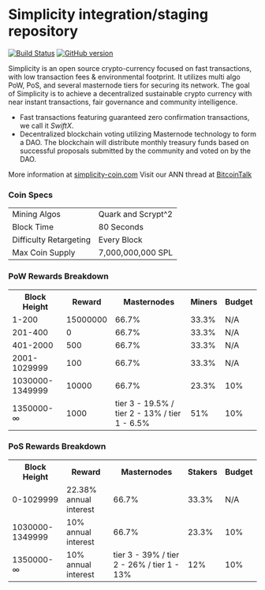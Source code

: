 Simplicity integration/staging repository
=====================================

[![Build Status](https://travis-ci.org/Simplicity-Project/Simplicity.svg?branch=master)](https://travis-ci.org/Simplicity-Project/Simplicity) [![GitHub version](https://badge.fury.io/gh/Simplicity-Project%2FSimplicity.svg)](https://badge.fury.io/gh/Simplicity-Project%2FSimplicity)

Simplicity is an open source crypto-currency focused on fast transactions, with low transaction fees & environmental footprint. It utilizes multi algo PoW, PoS, and several masternode tiers for securing its network. The goal of Simplicity is to achieve a decentralized sustainable crypto currency with near instant transactions, fair governance and community intelligence.
- Fast transactions featuring guaranteed zero confirmation transactions, we call it _SwiftX_.
- Decentralized blockchain voting utilizing Masternode technology to form a DAO. The blockchain will distribute monthly treasury funds based on successful proposals submitted by the community and voted on by the DAO.

More information at [simplicity-coin.com](https://simplicity-coin.com/) Visit our ANN thread at [BitcoinTalk](http://www.bitcointalk.org/)

### Coin Specs
<table>
<tr><td>Mining Algos</td><td>Quark and Scrypt^2</td></tr>
<tr><td>Block Time</td><td>80 Seconds</td></tr>
<tr><td>Difficulty Retargeting</td><td>Every Block</td></tr>
<tr><td>Max Coin Supply</td><td>7,000,000,000 SPL</td></tr>
</table>

### PoW Rewards Breakdown

<table>
<th>Block Height</th><th>Reward</th><th>Masternodes</th><th>Miners</th><th>Budget</th>
<tr><td>1-200</td><td>15000000</td><td>66.7%</td><td>33.3%</td><td>N/A</td></tr>
<tr><td>201-400</td><td>0</td><td>66.7%</td><td>33.3%</td><td>N/A</td></tr>
<tr><td>401-2000</td><td>500</td><td>66.7%</td><td>33.3%</td><td>N/A</td></tr>
<tr><td>2001-1029999</td><td>100</td><td>66.7%</td><td>33.3%</td><td>N/A</td></tr>
<tr><td>1030000-1349999</td><td>10000</td><td>66.7%</td><td>23.3%</td><td>10%</td></tr>
<tr><td>1350000-∞</td><td>1000</td><td>tier 3 - 19.5% / tier 2 - 13% / tier 1 - 6.5%</td><td>51%</td><td>10%</td></tr>
</table>

### PoS Rewards Breakdown

<table>
<th>Block Height</th><th>Reward</th><th>Masternodes</th><th>Stakers</th><th>Budget</th>
<tr><td>0-1029999</td><td>22.38% annual interest</td><td>66.7%</td><td>33.3%</td><td>N/A</td></tr>
<tr><td>1030000-1349999</td><td>10% annual interest</td><td>66.7%</td><td>23.3%</td><td>10%</td></tr>
<tr><td>1350000-∞</td><td>10% annual interest</td><td>tier 3 - 39% / tier 2 - 26% / tier 1 - 13%</td><td>12%</td><td>10%</td></tr>
</table>
